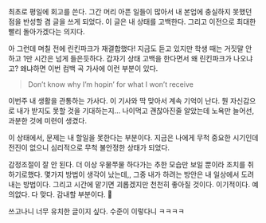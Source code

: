 최초로 평일에 회고를 쓴다. 그간 머리 아픈 일들이 많아서 내 본업에 충실하지 못했던 점을 반성할 겸 글을 쓰게 되었다. 이 글은 내 상태를 고백한다. 그리고 이전으로 최대한 빨리 돌아가겠다는 의지다. 

아 그런데 며칠 전에 린킨파크가 재결합했다! 지금도 듣고 있지만 학생 때는 거짓말 안 하고 1만 시간은 넘게 들은듯하다. 갑자기 상태 고백을 한다면서 왜 린킨파크가 나오냐고? 왜냐하면 이번 컴백 곡 가사에 이런 부분이 있다.

> Don’t know why I’m hopin’ for what I won’t receive

이번주 내 생활을 관통하는 가사다. 이 기사와 딱 맞아서 계속 기억이 난다. 뭔 자신감으로 내가 받지도 못할 것을 기대하는지… 나이먹고 괜찮아진줄 알았는데 노욕만 늘어선, 과분한 것에 미련이 생겼다. 

이 상태에서, 문제는 내 할일을 못한다는 부분이다. 지금은 나에게 무척 중요한 시기인데 전진이 없으니 심리적으로 무척 불안정한 상태가 되었다.

감정조절이 잘 안 된다. 더 이상 우물쭈물 하다가는 추한 모습만 보일 뿐이라 조치를 취하기로했다. 몇가지 방법이 생각이 났는데,, 그중 내가 하려는 방안은 내 일상에서 도려내는 방법이다. 그리고 시간에 맡기면 괴롭겠지만 천천히 좋아질 것이다. 이기적이다. 예의없다. 다 맞다. 감내할 부분이다. 🤧

쓰고나니 너무 유치한 글이지 싶다. 수준이 이렇다니 ㅋㅋㅋㅋ